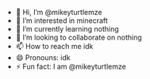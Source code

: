 - 👋 Hi, I’m @mikeyturtlemze
- 👀 I’m interested in minecraft 
- 🌱 I’m currently learning nothing 
- 💞️ I’m looking to collaborate on nothing
- 📫 How to reach me idk
- 😄 Pronouns: idk
- ⚡ Fun fact: I am @mikeyturtlemze

<!---
mikeyturtlemze/mikeyturtlemze is a ✨ special ✨ repository because its `README.md` (this file) appears on your GitHub profile.
You can click the Preview link to take a look at your changes.
--->
